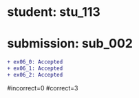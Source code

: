 # student: stu_113
# submission: sub_002

```diff
+ ex06_0: Accepted
+ ex06_1: Accepted
+ ex06_2: Accepted
```
#incorrect=0
#correct=3

